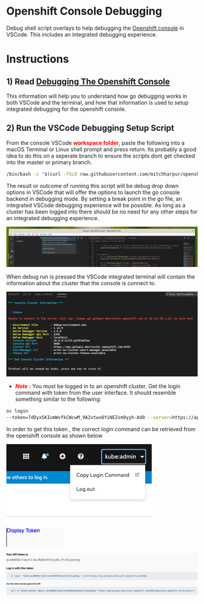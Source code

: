 # Openshift Console Debugging
Debug shell script overlays to help debugging the [Openshift console](https://github.com/openshift/console) in VSCode. This includes an integrated debugging experience.


# Instructions
## 1) Read [Debugging The Openshift Console](./docs/debugging/)
  This information will help you to understand how go debugging works in both VSCode and the terminal, and how that information is used to setup integrated debugging for the openshift console.

## 2) Run the VSCode Debugging Setup Script
  From the console VSCode <span style="color:red">**workspace folder**</span>, paste the following into a macOS Terminal or Linux shell prompt and press return. Its probably a good idea to do this on a seperate branch to ensure the scripts dont get checked into the master or primary branch.
  ```sh
  /bin/bash -c "$(curl -fSLO raw.githubusercontent.com/mitchharpur/openshift-console-debugging/master/debug-download.sh ; chmod u+x debug-download.sh ; )"; ./debug-download.sh;  ./debug-setup.sh


  ```
  The result or outcome of running this script will be debug drop down options in VSCode that will offer the options to launch the go console backend in debugging mode. By setting a break point in the go file, an integrated VSCode debugging experience will be possible. As long as a cluster has been logged into there should be no need for any other steps for an integrated debugging experience.

  ![setup result](docs/debugging/images/setup-result-1.jpg)

  When debug run is pressed the VSCode integrated terminal will contain the information about the cluster that the console is connect to.

  ![setup result](docs/debugging/images/setup-result-2.jpg)


  - <span style="color:red;">***Note :***</span> You must be logged in to an openshift cluster. Get the login command with token from the user interface. It should resemble something similar to the following:
  ```sh
  oc login
  --token=7dDyxSKIumWvfkCWcwM_9A2vtwx8YiNEZsm9yyh-Ad0 --server=https://api.gitops2.devcluster.openshift.com:6443
  ```

  In order to get this token , the correct login command can be retrieved from the openshift console as shown below

  ![setup result](docs/debugging/images/console-login-token-1.jpg)

  ![setup result](docs/debugging/images/console-login-token-2.jpg)

  ![setup result](docs/debugging/images/console-login-token-3.jpg)



